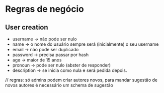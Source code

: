 # Regras de negócio

## User creation

* username -> não pode ser nulo
* name -> o nome do usuário sempre será (inicialmente) o seu username
* email -> não pode ser duplicado
* password -> precisa passar por hash
* age -> maior de 15 anos
* pronoun -> pode ser nulo (abster de responder)
* description -> se inicia como nula e será pedida depois.

// regras:
só admins podem criar autores novos, para mandar sugestão de novos autores é necessário um schema de sugestão
